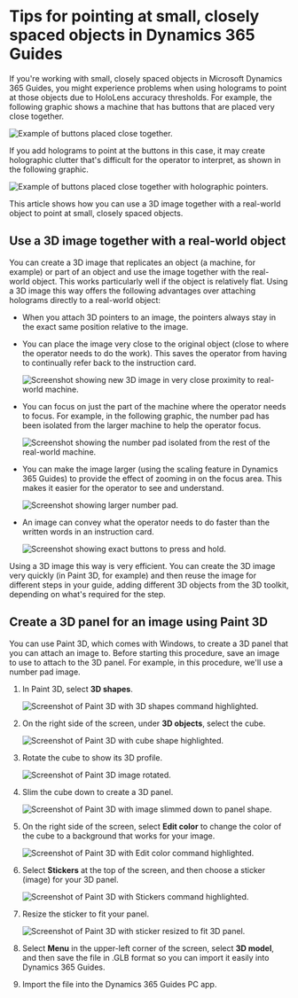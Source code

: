 

# Tips for pointing at small, closely spaced objects in Dynamics 365 Guides

If you're working with small, closely spaced objects in Microsoft Dynamics 365 Guides, you might experience problems when using holograms to point at those objects due to HoloLens accuracy thresholds. For example, the following graphic shows a machine that has buttons that are placed very close together.

![Example of buttons placed close together.](media/small-holograms-example.jpg "Example of buttons placed close together")

If you add holograms to point at the buttons in this case, it may create holographic clutter that's difficult for the operator to interpret, as shown in the following graphic.

![Example of buttons placed close together with holographic pointers.](media/small-holograms-example-with-pointers.jpg "Example of buttons placed close together with holographic pointers")

This article shows how you can use a 3D image together with a real-world object to point at small, closely spaced objects. 

## Use a 3D image together with a real-world object

You can create a 3D image that replicates an object (a machine, for example) or part of an object and use the image together with the real-world object. This works particularly well if the object is relatively flat. Using a 3D image this way offers the following advantages over attaching holograms directly to a real-world object:

- When you attach 3D pointers to an image, the pointers always stay in the exact same position relative to the image.     

- You can place the image very close to the original object (close to where the operator needs to do the work). This saves the operator from having to continually refer back to the instruction card. 

    ![Screenshot showing new 3D image in very close proximity to real-world machine.](media/small-holograms-precision.jpg "Screenshot showing new 3D image in very close proximity to real-world machine")

- You can focus on just the part of the machine where the operator needs to focus. For example, in the following graphic, the number pad has been isolated from the larger machine to help the operator focus.

    ![Screenshot showing the number pad isolated from the rest of the real-world machine.](media/small-holograms-focus.jpg "Screenshot showing the number pad isolated from the rest of the real-world machine")

- You can make the image larger (using the scaling feature in Dynamics 365 Guides) to provide the effect of zooming in on the focus area. This makes it easier for the operator to see and understand.
    
    ![Screenshot showing larger number pad.](media/small-holograms-zoom.jpg "Screenshot showing larger number pad")

- An image can convey what the operator needs to do faster than the written words in an instruction card. 

    ![Screenshot showing exact buttons to press and hold.](media/small-holograms-efficiency.jpg "Screenshot showing exact buttons to press and hold")

Using a 3D image this way is very efficient. You can create the 3D image very quickly (in Paint 3D, for example) and then reuse the image for different steps in your guide, adding different 3D objects from the 3D toolkit, depending on what's required for the step.  

## Create a 3D panel for an image using Paint 3D 

You can use Paint 3D, which comes with Windows, to create a 3D panel that you can attach an image to. Before starting this procedure, save an image to use to attach to the 3D panel. For example, in this procedure, we'll use a number pad image. 

1. In Paint 3D, select **3D shapes**.

     ![Screenshot of Paint 3D with 3D shapes command highlighted.](media/Paint-3D-shapes.jpg "Screenshot of Paint 3D with 3D shapes command highlighted")
    
2. On the right side of the screen, under **3D objects**, select the cube.

    ![Screenshot of Paint 3D with cube shape highlighted.](media/Paint-3D-select-cube.jpg "Screenshot of Paint 3D with cube shape highlighted")
    
3. Rotate the cube to show its 3D profile.

   ![Screenshot of Paint 3D image rotated.](media/Paint-3D-rotate-cube.jpg "Screenshot of Paint 3D image rotated")
    
4. Slim the cube down to create a 3D panel.

    ![Screenshot of Paint 3D with image slimmed down to panel shape.](media/Paint-3D-slim-cube.jpg "Screenshot of Paint 3D with image slimmed down to panel shape")
    
5. On the right side of the screen, select **Edit color** to change the color of the cube to a background that works for your image.

    ![Screenshot of Paint 3D with Edit color command highlighted.](media/Paint-3D-edit-color.jpg "Screenshot of Paint 3D with Edit color command highlighted")
    
6. Select **Stickers** at the top of the screen, and then choose a sticker (image) for your 3D panel.

    ![Screenshot of Paint 3D with Stickers command highlighted.](media/Paint-3D-stickers.jpg "Screenshot of Paint 3D with Stickers command highlighted")
    
7. Resize the sticker to fit your panel. 

    ![Screenshot of Paint 3D with sticker resized to fit 3D panel.](media/Paint-3D-sticker-added.jpg "Screenshot of Paint 3D with sticker resized to fit 3D panel")

8. Select **Menu** in the upper-left corner of the screen, select **3D model**, and then save the file in .GLB format so you can import it easily into Dynamics 365 Guides.

9. Import the file into the Dynamics 365 Guides PC app. 


